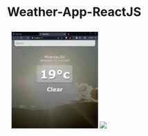 # Weather-App-ReactJS
<div style="float: left;padding: 5px;margin: 5px">
  <img src="Screenshots/moscow.jpg" width="200">
  <img src="Screenshots/tawan.jpg" width="200">
</div>
